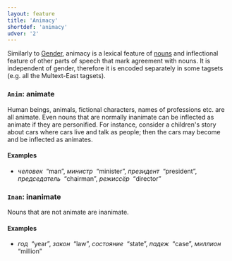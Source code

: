 ```yaml
---
layout: feature
title: 'Animacy'
shortdef: 'animacy'
udver: '2'
---
```


Similarly to [Gender](), animacy is
a lexical feature of [nouns](ru-pos/NOUN) and inflectional
feature of other parts of speech that mark agreement with nouns. It is
independent of gender, therefore it is encoded separately in some
tagsets (e.g. all the Multext-East tagsets).

### <a name="Anim">`Anim`</a>: animate

Human beings, animals, fictional characters, names of professions
etc. are all animate. Even nouns that are normally inanimate can be
inflected as animate if they are personified. For instance, consider a
children's story about cars where cars live and talk as people; then
the cars may become and be inflected as animates.

#### Examples

- _человек&nbsp;_ “man”, _министр&nbsp;_ “minister”, _президент&nbsp;_ “president”, _председатель&nbsp;_ “chairman”, _режиссёр&nbsp;_ “director”

### <a name="Inan">`Inan`</a>: inanimate

Nouns that are not animate are inanimate.

#### Examples

- _год&nbsp;_ “year”, _закон&nbsp;_ “law”, _состояние&nbsp;_ “state”, _падеж&nbsp;_ “case”, _миллион&nbsp;_ “million”

<!-- Interlanguage links updated Čt lis 12 09:42:59 CET 2020 -->

